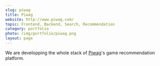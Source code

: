 ```yaml
---
slug: piwag
title: Piwag
website: http://www.piwag.com/
topic: Frontend, Backend, Search, Recommendation 
category: portfolio
photo: /img/portfolio/piwag.png
layout: page
---
```

We are developping the whole stack of [Piwag]({{page.website}})'s game recommendation platform.
